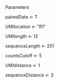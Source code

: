 Parameters

pairedData <- T

UMIlocation <- "R1"

UMIlength <- 12

sequenceLength <- 251

countsCutoff <- 5

UMIdistance <- 1

sequenceDistance <- 3
